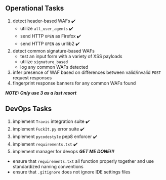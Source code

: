 
## Operational Tasks
1. detect header-based WAFs ✔️
	* utilize `all_user_agents` ✔️
	* send HTTP `OPEN` as Firefox ✔️
	* send HTTP `OPEN` as urllib2 ✔️
2. detect common signature-based WAFs 
	* test an input form with a 
	  variety of XSS payloads
	* utilize `signature_based`
	* log any common WAFs detected
3. infer presence of WAF based on 
   differences between valid/invalid 
   `POST` request responses
4. fingerprint response banners for 
   any common WAFs found 

***NOTE: Only use 3 as a last resort***

## DevOps Tasks

1. implement `Travis` integration suite ✔️
2. implement `FuckIt.py` error suite ✔️
3. implement `pycodestyle` pep8 enforcer ✔️
4. implement `requirements.txt` ✔️
5. implement manager for devops ***GET ME DONE!!!***

* ensure that `requirements.txt` all function properly together and use standardized naming conventions
* ensure that `.gitignore` does not ignore IDE settings files 

